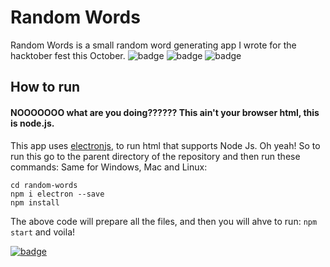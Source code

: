 # Random Words
Random Words is a small random word generating app I wrote for the hacktober fest this October.
![badge](https://img.shields.io/badge/language-node.js-green)
![badge](https://img.shields.io/badge/name-Random%20Words-green)
![badge](https://img.shields.io/badge/Open%20Source-Heck%20Ya!!!-green)


## How to run
#### NOOOOOOO what are you doing?????? This ain't your browser html, this is node.js.
This app uses [electronjs](https://electronjs.org/), to run html that supports Node Js. Oh yeah! So to run this go to the parent directory of the repository and then run these commands: Same for Windows, Mac and Linux:
```
cd random-words 
npm i electron --save
npm install
```
The above code will prepare all the files, and then you will ahve to run:
`npm start`
and voila!



[![badge](https://img.shields.io/badge/Author-Sanjit1-9cf)](https://www.sanjit.wtf)